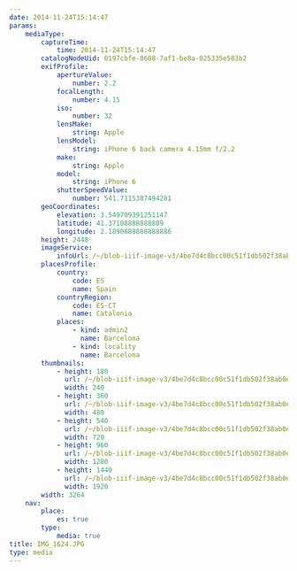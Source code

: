 ```yaml
---
date: 2014-11-24T15:14:47
params:
    mediaType:
        captureTime:
            time: 2014-11-24T15:14:47
        catalogNodeUid: 0197cbfe-8608-7af1-be8a-025335e503b2
        exifProfile:
            apertureValue:
                number: 2.2
            focalLength:
                number: 4.15
            iso:
                number: 32
            lensMake:
                string: Apple
            lensModel:
                string: iPhone 6 back camera 4.15mm f/2.2
            make:
                string: Apple
            model:
                string: iPhone 6
            shutterSpeedValue:
                number: 541.7115387494281
        geoCoordinates:
            elevation: 3.549709391251147
            latitude: 41.37108888888889
            longitude: 2.1890888888888886
        height: 2448
        imageService:
            infoUrl: /~/blob-iiif-image-v3/4be7d4c8bcc00c51f1db502f38ab0e538cf8c092cb7d1007fd062a5a9c8cba0a/info.json
        placesProfile:
            country:
                code: ES
                name: Spain
            countryRegion:
                code: ES-CT
                name: Catalonia
            places:
                - kind: admin2
                  name: Barcelona
                - kind: locality
                  name: Barcelona
        thumbnails:
            - height: 180
              url: /~/blob-iiif-image-v3/4be7d4c8bcc00c51f1db502f38ab0e538cf8c092cb7d1007fd062a5a9c8cba0a/full/240%2C180/0/default.jpg
              width: 240
            - height: 360
              url: /~/blob-iiif-image-v3/4be7d4c8bcc00c51f1db502f38ab0e538cf8c092cb7d1007fd062a5a9c8cba0a/full/480%2C360/0/default.jpg
              width: 480
            - height: 540
              url: /~/blob-iiif-image-v3/4be7d4c8bcc00c51f1db502f38ab0e538cf8c092cb7d1007fd062a5a9c8cba0a/full/720%2C540/0/default.jpg
              width: 720
            - height: 960
              url: /~/blob-iiif-image-v3/4be7d4c8bcc00c51f1db502f38ab0e538cf8c092cb7d1007fd062a5a9c8cba0a/full/1280%2C960/0/default.jpg
              width: 1280
            - height: 1440
              url: /~/blob-iiif-image-v3/4be7d4c8bcc00c51f1db502f38ab0e538cf8c092cb7d1007fd062a5a9c8cba0a/full/1920%2C1440/0/default.jpg
              width: 1920
        width: 3264
    nav:
        place:
            es: true
        type:
            media: true
title: IMG_1624.JPG
type: media
---
```

